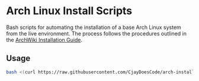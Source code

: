 # Arch Linux Install Scripts

Bash scripts for automating the installation of a base Arch Linux system from the live environment. The process follows the procedures outlined in the [ArchWiki Installation Guide](https://wiki.archlinux.org/title/Installation_guide).

## Usage

```bash
bash <(curl https://raw.githubusercontent.com/CjayDoesCode/arch-install-scripts/main/install.sh)
```
